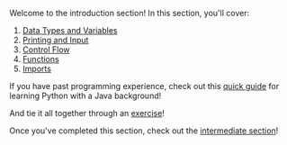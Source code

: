 Welcome to the introduction section! In this section, you'll cover:

1. [Data Types and Variables](https://colab.research.google.com/github/HackBinghamton/PythonWorkshop/blob/master/Intro/DataTypesAndVariables.ipynb)
2. [Printing and Input](https://colab.research.google.com/github/HackBinghamton/PythonWorkshop/blob/master/Intro/Printing_and_Input.ipynb)
3. [Control Flow](https://colab.research.google.com/github/HackBinghamton/PythonWorkshop/blob/master/Intro/ControlFlow.ipynb)
4. [Functions](https://colab.research.google.com/github/HackBinghamton/PythonWorkshop/blob/master/Intro/Functions.ipynb)
5. [Imports](https://colab.research.google.com/github/HackBinghamton/PythonWorkshop/blob/master/Intro/Imports.ipynb)

If you have past programming experience, check out this [quick guide](https://colab.research.google.com/github/HackBinghamton/PythonWorkshop/blob/master/Intro/javaKnowledge.ipynb) for learning Python with a Java background!

And tie it all together through an [exercise](https://colab.research.google.com/github/HackBinghamton/PythonWorkshop/blob/master/Intro/Exercise.ipynb)!

Once you've completed this section, check out the [intermediate section](https://github.com/HackBinghamton/PythonWorkshop/tree/master/Intermediate)!
